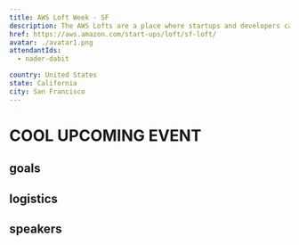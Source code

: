 ```yaml
---
title: AWS Loft Week - SF
description: The AWS Lofts are a place where startups and developers can meet over coffee, work on their apps, attend educational sessions, and get in-person answers to AWS technical questions – all at no cost.
href: https://aws.amazon.com/start-ups/loft/sf-loft/
avatar: ./avatar1.png
attendantIds:
  - nader-dabit

country: United States
state: California
city: San Francisco
---
```


# COOL UPCOMING EVENT

## goals

## logistics

## speakers
